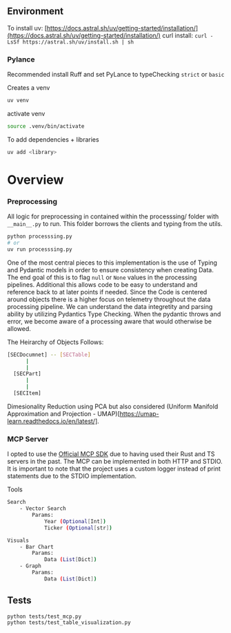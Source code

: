 
## Environment

To install uv: [https://docs.astral.sh/uv/getting-started/installation/](https://docs.astral.sh/uv/getting-started/installation/)
curl install: `curl -LsSf https://astral.sh/uv/install.sh | sh`

### Pylance
Recommended install Ruff and set PyLance to typeChecking `strict` or `basic`


Creates a venv
```bash
uv venv
```

activate venv
```bash 
source .venv/bin/activate
```

To add dependencies + libraries
```bash
uv add <library>
```

# Overview

### Preprocessing
All logic for preprocessing in contained within the processsing/ folder with `__main__.py` to run. This folder borrows the clients and typing from the utils.
```bash
python processsing.py 
# or
uv run processsing.py
```

One of the most central pieces to this implementation is the use of Typing and Pydantic models in order to ensure consistency when creating Data. The end goal of this is to flag `null` or `None` values in the processing pipelines. Additional this allows code to be easy to understand and reference back to at later points if needed. Since the Code is centered around objects there is a higher focus on telemetry throughout the data processing pipeline. We can understand the data integretity and parsing ability by utilizing Pydantics Type Checking. When the pydantic throws and error, we become aware of a processing aware that would otherwise be allowed.

The Heirarchy of Objects Follows:
```bash
[SECDocumnet] -- [SECTable]
      |
      |
  [SECPart]
      |
      |
  [SECItem]
```

Dimesionality Reduction using PCA but also considered (Uniform Manifold Approximation and Projection - UMAP)[https://umap-learn.readthedocs.io/en/latest/].



### MCP Server
I opted to use the [Official MCP SDK](https://github.com/modelcontextprotocol/python-sdk) due to having used their Rust and TS servers in the past. The MCP can be implemented in both HTTP and STDIO. It is important to note that the project uses a custom logger instead of print statements due to the STDIO implementation.


Tools
```bash
Search
    - Vector Search
        Params: 
            Year (Optional[Int])
            Ticker (Optional[str])

Visuals
    - Bar Chart
        Params:
            Data (List[Dict]) 
    - Graph
        Params:
            Data (List[Dict]) 
```

## Tests

```bash
python tests/test_mcp.py
python tests/test_table_visualization.py

```